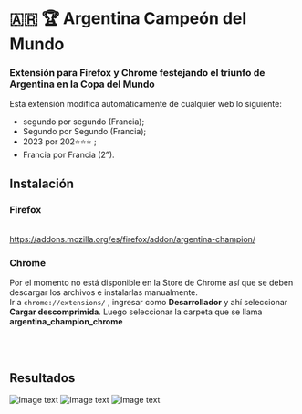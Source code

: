 # :argentina: :trophy: Argentina Campeón del Mundo 
### Extensión para Firefox y Chrome festejando el triunfo de Argentina en la Copa del Mundo
Esta extensión modifica automáticamente de cualquier web lo siguiente:

- segundo por segundo (Francia);
- Segundo por Segundo (Francia);
- 2023 por 202⭐⭐⭐ ;
- Francia por Francia (2°).


## Instalación

### Firefox
 <br>https://addons.mozilla.org/es/firefox/addon/argentina-champion/ <br>
### Chrome
Por el momento no está disponible en la Store de Chrome así que se deben descargar los archivos e instalarlas manualmente.
<br>Ir a ```chrome://extensions/``` , ingresar como **Desarrollador** y ahí seleccionar **Cargar descomprimida**. Luego seleccionar la carpeta que se llama **argentina_champion_chrome**
<br>

<br><br>
## Resultados

![Image text](https://github.com/Ivanknop/argentinaChampionWebExtension/blob/master/extension1.jpeg)
![Image text](https://github.com/Ivanknop/argentinaChampionWebExtension/blob/master/extension2.jpeg)
![Image text](https://github.com/Ivanknop/argentinaChampionWebExtension/blob/master/extension3.jpeg)
